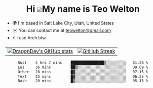 <div align="center">
  
# Hi ![](https://user-images.githubusercontent.com/18350557/176309783-0785949b-9127-417c-8b55-ab5a4333674e.gif)My name is Teo Welton
</div>

*   🌍  I'm based in Salt Lake City, Utah, United States
*   ✉️  You can contact me at [teowelton@gmail.com](mailto:teowelton@gmail.com)
*   ⚡  I use Arch btw

<div align="center">

|||
|:-------------------------:|:-------------------------:|
| [![DragonDev's GitHub stats](https://github-readme-stats.vercel.app/api?username=DragonDev07&bg_color=1e1e2e&text_color=cdd6f4&icon_color=cba6f7&title_color=94e2d5)](https://github.com/DragonDev07) | [![GitHub Streak](https://streak-stats.demolab.com?user=DragonDev07&theme=catppuccin-mocha)](https://git.io/streak-stats) |

<!--START_SECTION:waka-->

```txt
Rust    4 hrs 7 mins    ███████████████▒░░░░░░░░░   61.26 %
Lua     36 mins         ██▒░░░░░░░░░░░░░░░░░░░░░░   09.09 %
Other   28 mins         █▓░░░░░░░░░░░░░░░░░░░░░░░   07.15 %
Text    25 mins         █▓░░░░░░░░░░░░░░░░░░░░░░░   06.35 %
Bash    20 mins         █▒░░░░░░░░░░░░░░░░░░░░░░░   05.15 %
```

<!--END_SECTION:waka-->

</div>
